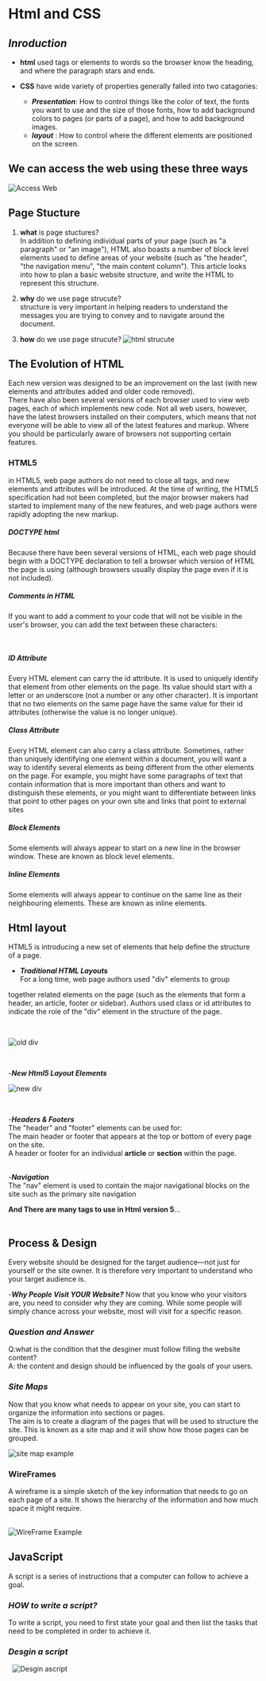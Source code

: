 # Html and CSS  
 ## ***Inroduction***  
  - **html** used tags or elements to words so the browser know the heading, and where the paragraph stars and ends.  
   
    
 - **CSS** have wide variety of properties generally falled into two catagories:  
   - ***Presentation***: How to control
things like the color of text, the
fonts you want to use and the
size of those fonts, how to add
background colors to pages (or
parts of a page), and how to add
background images.  
   - ***layout*** : How to control where
the different elements are
positioned on the screen.

## **We can access the web using these three ways**
![Access Web](MD.png)

## **Page Stucture**
1. **what** is page stuctures?  
In addition to defining individual parts of your page (such as "a paragraph" or "an image"), HTML also boasts a number of block level elements used to define areas of your website (such as "the header", "the navigation menu", "the main content column"). This article looks into how to plan a basic website structure, and write the HTML to represent this structure.


2. **why** do we use page strucute?  
structure is very important in helping
readers to understand the messages you are trying to convey
and to navigate around the document.
3. **how** do we use page strucute?
![html strucute](https://csveda.com/wp-content/uploads/2020/02/HTML_Structure.png) 


## **The Evolution of HTML**
Each new version was designed
to be an improvement on the
last (with new elements and
attributes added and older code
removed).   
There have also been several
versions of each browser used to
view web pages, each of which
implements new code. Not all
web users, however, have the
latest browsers installed on
their computers, which means
that not everyone will be able to
view all of the latest features and
markup.
Where you should be
particularly aware of browsers
not supporting certain features.  
###  **HTML5**
in HTML5, web page authors do
not need to close all tags, and
new elements and attributes will
be introduced. At the time of
writing, the HTML5 specification
had not been completed, but
the major browser makers had
started to implement many of
the new features, and web page
authors were rapidly adopting
the new markup. 
 
##### ***DOCTYPE html***  
Because there have been
several versions of HTML, each
web page should begin with a
DOCTYPE declaration to tell a
browser which version of HTML
the page is using (although
browsers usually display the
page even if it is not included).  

##### ***Comments in HTML***  
If you want to add a comment
to your code that will not be
visible in the user's browser, you
can add the text between these
characters:
   
&nbsp;  

##### ***ID Attribute***  
Every HTML element can carry
the id attribute. It is used to
uniquely identify that element
from other elements on the
page. Its value should start with
a letter or an underscore (not a
number or any other character).
It is important that no two
elements on the same page
have the same value for their id
attributes (otherwise the value is
no longer unique).  
##### ***Class Attribute***
Every HTML element can
also carry a class attribute.
Sometimes, rather than uniquely
identifying one element within
a document, you will want a
way to identify several elements
as being different from the
other elements on the page.
For example, you might have
some paragraphs of text that
contain information that is more
important than others and want
to distinguish these elements, or
you might want to differentiate
between links that point to other
pages on your own site and links
that point to external sites
##### ***Block Elements***
Some elements will always
appear to start on a new line in
the browser window. These are
known as block level elements.    

##### ***Inline Elements***  
Some elements will always
appear to continue on the
same line as their neighbouring
elements. These are known as
inline elements. 



## **Html layout**  
HTML5 is introducing a new set of
elements that help define the structure of
a page.  
- ***Traditional HTML Layouts***  
For a long time, web page authors used "div" elements to group

together related elements on the page (such as the elements that form a
header, an article, footer or sidebar). Authors used class or id attributes
to indicate the role of the "div" element in the structure of the page. 

&nbsp;

![old div](div.png)

&nbsp;

-***New Html5 Layout Elements*** 
&nbsp;


![new div](divv.png)

&nbsp;


-***Headers & Footers***  
The "header" and "footer"
elements can be used for:  
The main header or footer
that appears at the top or
bottom of every page on the
site.  
A header or footer for an
individual **article** or
**section** within the page.      
&nbsp;

-***Navigation***  
The "nav" element is used to
contain the major navigational
blocks on the site such as the
primary site navigation

**And There are many tags to use in Html version 5**...  
&nbsp;

## **Process & Design**
Every website should be designed for the
target audience—not just for yourself or the
site owner. It is therefore very important to
understand who your target audience is. 
&nbsp;

-***Why People Visit YOUR Website?***
Now that you know who your visitors are, you
need to consider why they are coming. While
some people will simply chance across your
website, most will visit for a specific reason.
&nbsp;
&nbsp;
### ***Question and Answer***
Q:what is the condition that the desginer must follow filling the website content?  
A: the content and design should be influenced by the goals of your users.
&nbsp;

### ***Site Maps***  
Now that you know what needs to appear
on your site, you can start to organize the
information into sections or pages.  
The aim is to create a diagram
of the pages that will be used
to structure the site. This is
known as a site map and it will
show how those pages can be
grouped.

![site map example](site-map.png)
&nbsp;

### **WireFrames**
A wireframe is a simple sketch of the key
information that needs to go on each page of a
site. It shows the hierarchy of the information
and how much space it might require.  
&nbsp;


![WireFrame Example](wirefframe.png)

## **JavaScript**  
A script is a series of instructions that a 
computer can follow to achieve a goal.

### ***HOW to write a script?***
To write a script, you need to first 
state your goal and then list the 
tasks that need to be completed in 
order to achieve it. 

### ***Desgin a script***
&nbsp;
![Desgin ascript](Desgin-script.png)
